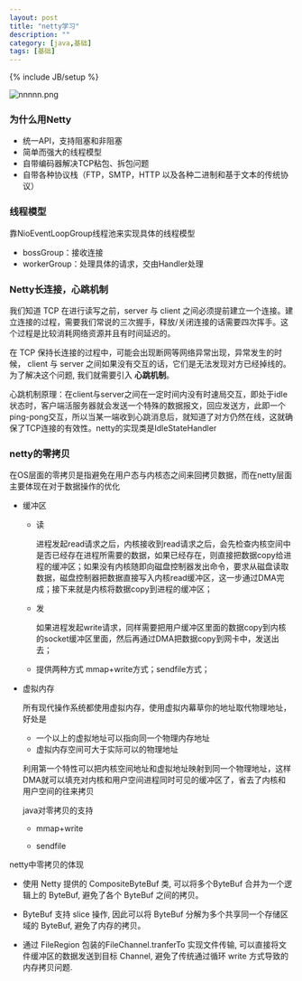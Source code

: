 ```yaml
---
layout: post
title: "netty学习"
description: ""
category: [java,基础]
tags: [基础]
---
```

{% include JB/setup %}

![nnnnn.png](http://ww1.sinaimg.cn/large/87a42753ly1ghewlkidbmj21bx0nb0wx.jpg)

### 为什么用Netty
* 统一API，支持阻塞和非阻塞
* 简单而强大的线程模型
* 自带编码器解决TCP粘包、拆包问题
* 自带各种协议栈（FTP，SMTP，HTTP 以及各种二进制和基于文本的传统协议）

### 线程模型

靠NioEventLoopGroup线程池来实现具体的线程模型

* bossGroup：接收连接
* workerGroup：处理具体的请求，交由Handler处理

### Netty长连接，心跳机制

我们知道 TCP 在进行读写之前，server 与 client 之间必须提前建立一个连接。建立连接的过程，需要我们常说的三次握手，释放/关闭连接的话需要四次挥手。这个过程是比较消耗网络资源并且有时间延迟的。

在 TCP 保持长连接的过程中，可能会出现断网等网络异常出现，异常发生的时候， client 与 server 之间如果没有交互的话，它们是无法发现对方已经掉线的。为了解决这个问题, 我们就需要引入 **心跳机制**。

心跳机制原理：在client与server之间在一定时间内没有时速局交互，即处于idle状态时，客户端活服务器就会发送一个特殊的数据报文，回应发送方，此即一个ping-pong交互，所以当某一端收到心跳消息后，就知道了对方仍然在线，这就确保了TCP连接的有效性。netty的实现类是IdleStateHandler

### netty的零拷贝

在OS层面的零拷贝是指避免在用户态与内核态之间来回拷贝数据，而在netty层面主要体现在对于数据操作的优化

* 缓冲区

  * 读

    进程发起read请求之后，内核接收到read请求之后，会先检查内核空间中是否已经存在进程所需要的数据，如果已经存在，则直接把数据copy给进程的缓冲区；如果没有内核随即向磁盘控制器发出命令，要求从磁盘读取数据，磁盘控制器把数据直接写入内核read缓冲区，这一步通过DMA完成；接下来就是内核将数据copy到进程的缓冲区；

  * 发
  
    如果进程发起write请求，同样需要把用户缓冲区里面的数据copy到内核的socket缓冲区里面，然后再通过DMA把数据copy到网卡中，发送出去；
  
  * 提供两种方式 mmap+write方式；sendfile方式；
  
* 虚拟内存

  所有现代操作系统都使用虚拟内存，使用虚拟内幕草你的地址取代物理地址，好处是

  * 一个以上的虚拟地址可以指向同一个物理内存地址
  * 虚拟内存空间可大于实际可以的物理地址

  利用第一个特性可以把内核空间地址和虚拟地址映射到同一个物理地址，这样DMA就可以填充对内核和用户空间进程同时可见的缓冲区了，省去了内核和用户空间的往来拷贝

  java对零拷贝的支持

  * mmap+write

    

  * sendfile

    

netty中零拷贝的体现

* 使用 Netty 提供的 CompositeByteBuf 类, 可以将多个ByteBuf 合并为一个逻辑上的 ByteBuf, 避免了各个 ByteBuf 之间的拷贝。

* ByteBuf 支持 slice 操作, 因此可以将 ByteBuf 分解为多个共享同一个存储区域的 ByteBuf, 避免了内存的拷贝。

* 通过 FileRegion 包装的FileChannel.tranferTo 实现文件传输, 可以直接将文件缓冲区的数据发送到目标 Channel, 避免了传统通过循环 write 方式导致的内存拷贝问题.